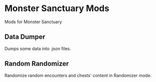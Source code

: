 # Monster Sanctuary Mods

Mods for Monster Sanctuary

## Data Dumper

Dumps some data into .json files.

## Random Randomizer

Randomize random encounters and chests' content in Randomizer mode.
